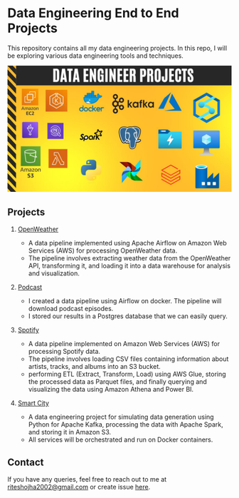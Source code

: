 # Data Engineering End to End Projects

This repository contains all my data engineering projects. In this repo, I will be exploring various data engineering tools and techniques.

![](thumbnail.jpg)

## Projects

1. [OpenWeather](/OpenWeather/)
   - A data pipeline implemented using Apache Airflow on Amazon Web Services (AWS) for processing OpenWeather data. 
   - The pipeline involves extracting weather data from the OpenWeather API, transforming it, and loading it into a data warehouse for analysis and visualization.

2. [Podcast](/Podcast/)
   - I created a data pipeline using Airflow on docker. The pipeline will download podcast episodes. 
   - I stored our results in a Postgres database that we can easily query.

3. [Spotify](/Spotify/)
   - A data  pipeline implemented on Amazon Web Services (AWS) for processing Spotify data. 
   - The pipeline involves loading CSV files containing information about artists, tracks, and albums into an S3 bucket.
   - performing ETL (Extract, Transform, Load) using AWS Glue, storing the processed data as Parquet files, and finally querying and visualizing the data using Amazon Athena and Power BI.

4. [Smart City](/Smart-City/)
   - A data engineering project for simulating data generation using Python for Apache Kafka, processing the data with Apache Spark, and storing it in Amazon S3. 
   - All services will be orchestrated and run on Docker containers.

## Contact

If you have any queries, feel free to reach out to me at riteshojha2002@gmail.com or create issue [here](https://github.com/ritesh-ojha/Data-Engineering/issues/new).

